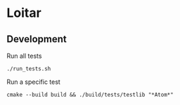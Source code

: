 # Loitar

## Development

Run all tests

`./run_tests.sh`

Run a specific test

`cmake --build build && ./build/tests/testlib "*Atom*"`
